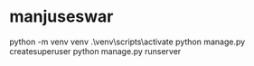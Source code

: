 # manjuseswar



python -m venv venv
.\venv\scripts\activate
python manage.py createsuperuser
python manage.py runserver
